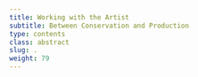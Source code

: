 ```yaml
---
title: Working with the Artist
subtitle: Between Conservation and Production
type: contents
class: abstract
slug: .
weight: 79
---
```

